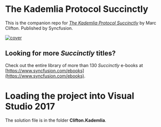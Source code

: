 # The Kademlia Protocol Succinctly

This is the companion repo for [*The Kademlia Protocol Succinctly*](https://www.syncfusion.com/ebooks/kademlia_protocol_succinctly) by Marc Clifton. Published by Syncfusion.

[![cover](https://github.com/SyncfusionSuccinctlyE-Books/The-Kademlia-Protocol-Succinctly/blob/master/cover.png)](https://www.syncfusion.com/ebooks/kademlia_protocol_succinctly)

## Looking for more _Succinctly_ titles?

Check out the entire library of more than 130 _Succinctly_ e-books at [https://www.syncfusion.com/ebooks](https://www.syncfusion.com/ebooks).

# Loading the project into Visual Studio 2017

The solution file is in the folder **Clifton.Kademlia**.
